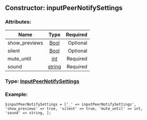 ## Constructor: inputPeerNotifySettings  

### Attributes:

| Name     |    Type       | Required |
|----------|:-------------:|---------:|
|show\_previews|[Bool](../types/Bool.md) | Optional|
|silent|[Bool](../types/Bool.md) | Optional|
|mute\_until|[int](../types/int.md) | Required|
|sound|[string](../types/string.md) | Required|


### Type: [InputPeerNotifySettings](../types/InputPeerNotifySettings.md)

### Example:


```
$inputPeerNotifySettings = ['_' => inputPeerNotifySettings', 'show_previews' => true, 'silent' => true, 'mute_until' => int, 'sound' => string, ];
```